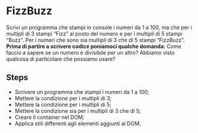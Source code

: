 FizzBuzz
===
Scrivi un programma che stampi in console i numeri da 1 a 100,
ma che per i multipli di 3 stampi “Fizz” al posto del numero e per i multipli di 5 stampi “Buzz”.
Per i numeri che sono sia multipli di 3 che di 5 stampi “FizzBuzz”. <br>
**Prima di partire a scrivere codice poniamoci qualche domanda:**
Come faccio a sapere se un numero è divisibile per un altro?
Abbiamo visto qualcosa di particolare che possiamo usare?
## Steps
- Scrivere un programma che stampi i numeri da 1 a 100;
- Mettere la condizione per i multipli di 3;
- Mettere la condizione per i multipli di 5;
- Mettere la condizione sia per i multipli di 3 che di 5;
- Creare il container nel DOM;
- Applica stili differenti agli elementi aggiunti al DOM.

